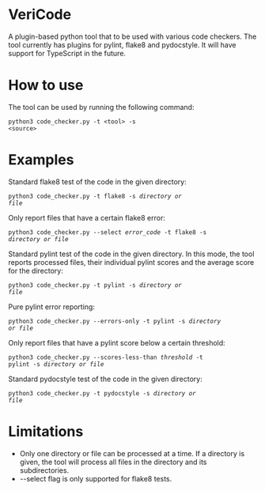 # VeriCode
A plugin-based python tool that to be used with various code checkers. The tool currently has plugins for pylint, flake8 and
pydocstyle. It will have support for TypeScript in the future.

# How to use
The tool can be used by running the following command:

<code>python3 code_checker.py -t &lt;tool&gt; -s &lt;source&gt;</code>

# Examples

Standard flake8 test of the code in the given directory:

<code>python3 code_checker.py -t flake8 -s <i>directory or file</i></code>

Only report files that have a certain flake8 error:

<code>python3 code_checker.py --select <i>error_code</i> -t flake8 -s <i>directory or file</i></code>

Standard pylint test of the code in the given directory. In this mode, the tool reports processed files, their individual
pylint scores and the average score for the directory:

<code>python3 code_checker.py -t pylint -s <i>directory or file</i></code>

Pure pylint error reporting:

<code>python3 code_checker.py --errors-only -t pylint -s <i>directory or file</i></code>

Only report files that have a pylint score below a certain threshold:

<code>python3 code_checker.py --scores-less-than <i>threshold</i> -t pylint -s <i>directory or file</i></code>

Standard pydocstyle test of the code in the given directory:

<code>python3 code_checker.py -t pydocstyle -s <i>directory or file</i></code>

# Limitations

* Only one directory or file can be processed at a time. If a directory is given, the tool will process all
files in the directory and its subdirectories.
* --select flag is only supported for flake8 tests.

